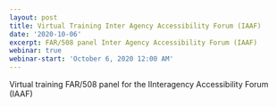 ```yaml
---
layout: post
title: Virtual Training Inter Agency Accessibility Forum (IAAF)
date: '2020-10-06'
excerpt: FAR/508 panel Inter Agency Accessibility Forum (IAAF)
webinar: true
webinar-start: 'October 6, 2020 12:00 AM'
---
```

Virtual training FAR/508 panel for the IInteragency Accessibility Forum (IAAF)
